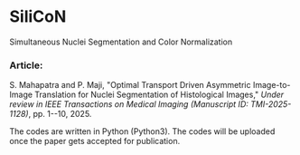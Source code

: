 # SiliCoN
Simultaneous Nuclei Segmentation and Color Normalization

### Article: 
S. Mahapatra and P. Maji, "Optimal Transport Driven Asymmetric Image-to-Image Translation for Nuclei Segmentation of Histological Images," 
*Under review in IEEE Transactions on Medical Imaging (Manuscript ID: TMI-2025-1128)*, pp. 1--10, 2025.

The codes are written in Python (Python3). The codes will be uploaded once the paper gets accepted for publication.

